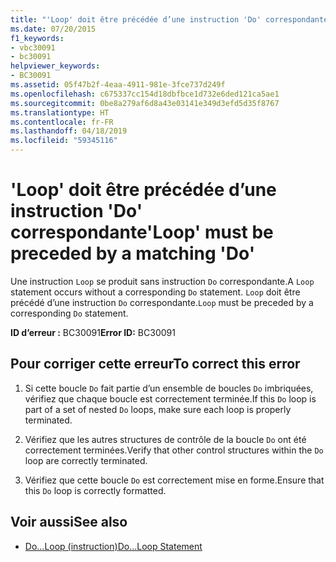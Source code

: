 ```yaml
---
title: "'Loop' doit être précédée d’une instruction 'Do' correspondante"
ms.date: 07/20/2015
f1_keywords:
- vbc30091
- bc30091
helpviewer_keywords:
- BC30091
ms.assetid: 05f47b2f-4eaa-4911-981e-3fce737d249f
ms.openlocfilehash: c675337cc154d18dbfbce1d732e6ded121ca5ae1
ms.sourcegitcommit: 0be8a279af6d8a43e03141e349d3efd5d35f8767
ms.translationtype: HT
ms.contentlocale: fr-FR
ms.lasthandoff: 04/18/2019
ms.locfileid: "59345116"
---
```

# <a name="loop-must-be-preceded-by-a-matching-do"></a><span data-ttu-id="52b78-102">'Loop' doit être précédée d’une instruction 'Do' correspondante</span><span class="sxs-lookup"><span data-stu-id="52b78-102">'Loop' must be preceded by a matching 'Do'</span></span>
<span data-ttu-id="52b78-103">Une instruction `Loop` se produit sans instruction `Do` correspondante.</span><span class="sxs-lookup"><span data-stu-id="52b78-103">A `Loop` statement occurs without a corresponding `Do` statement.</span></span> <span data-ttu-id="52b78-104">`Loop` doit être précédé d’une instruction `Do` correspondante.</span><span class="sxs-lookup"><span data-stu-id="52b78-104">`Loop` must be preceded by a corresponding `Do` statement.</span></span>  
  
 <span data-ttu-id="52b78-105">**ID d’erreur :** BC30091</span><span class="sxs-lookup"><span data-stu-id="52b78-105">**Error ID:** BC30091</span></span>  
  
## <a name="to-correct-this-error"></a><span data-ttu-id="52b78-106">Pour corriger cette erreur</span><span class="sxs-lookup"><span data-stu-id="52b78-106">To correct this error</span></span>  
  
1. <span data-ttu-id="52b78-107">Si cette boucle `Do` fait partie d’un ensemble de boucles `Do` imbriquées, vérifiez que chaque boucle est correctement terminée.</span><span class="sxs-lookup"><span data-stu-id="52b78-107">If this `Do` loop is part of a set of nested `Do` loops, make sure each loop is properly terminated.</span></span>  
  
2. <span data-ttu-id="52b78-108">Vérifiez que les autres structures de contrôle de la boucle `Do` ont été correctement terminées.</span><span class="sxs-lookup"><span data-stu-id="52b78-108">Verify that other control structures within the `Do` loop are correctly terminated.</span></span>  
  
3. <span data-ttu-id="52b78-109">Vérifiez que cette boucle `Do` est correctement mise en forme.</span><span class="sxs-lookup"><span data-stu-id="52b78-109">Ensure that this `Do` loop is correctly formatted.</span></span>  
  
## <a name="see-also"></a><span data-ttu-id="52b78-110">Voir aussi</span><span class="sxs-lookup"><span data-stu-id="52b78-110">See also</span></span>

- [<span data-ttu-id="52b78-111">Do...Loop (instruction)</span><span class="sxs-lookup"><span data-stu-id="52b78-111">Do...Loop Statement</span></span>](../../visual-basic/language-reference/statements/do-loop-statement.md)
